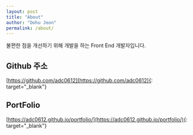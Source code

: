 ```yaml
---
layout: post
title: "About"
author: "Dohu Jeon"
permalink: /about/
---
```



불편한 점을 개선하기 위해 개발을 하는 Front End 개발자입니다.

## Github 주소
[https://github.com/adc0612](https://github.com/adc0612){: target="_blank"}

## PortFolio
[https://adc0612.github.io/portfolio/](https://adc0612.github.io/portfolio/){: target="_blank"}


